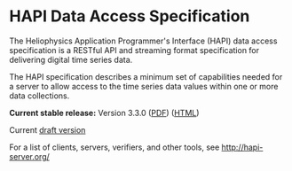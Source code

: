 HAPI Data Access Specification
==============================

The Heliophysics Application Programmer's Interface (HAPI) data access specification is a RESTful API and streaming format specification for delivering digital time series data.

The HAPI specification describes a minimum set of capabilities needed for a server to allow access to the time series data values within one or more data collections.

**Current stable release:** Version 3.3.0
([PDF](https://github.com/hapi-server/data-specification/raw/master/hapi-3.2.0/HAPI-data-access-spec-3.3.0.pdf)) ([HTML](https://github.com/hapi-server/data-specification/blob/master/hapi-3.3.0/HAPI-data-access-spec-3.3.0.md))

Current [draft version](https://github.com/hapi-server/data-specification/blob/master/hapi-dev/HAPI-data-access-spec-dev.md)

For a list of clients, servers, verifiers, and other tools, see http://hapi-server.org/

